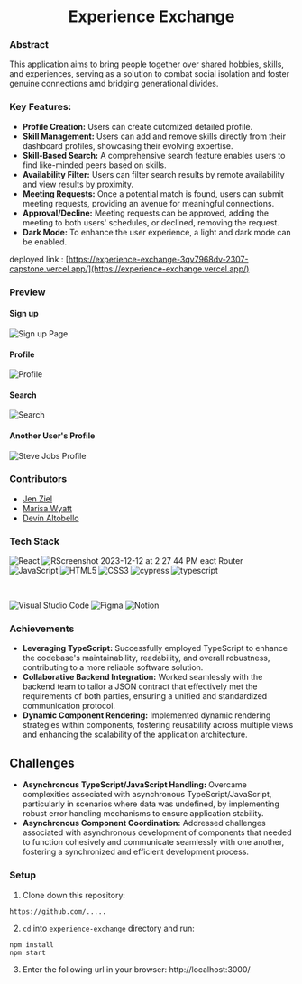 <div align="center">

# Experience Exchange

</div>

### Abstract
This application aims to bring people together over shared hobbies, skills, and experiences, serving as a solution to combat social isolation and foster genuine connections amd bridging generational divides.

### Key Features:
- **Profile Creation:** Users can create cutomized detailed profile.
- **Skill Management:** Users can add and remove skills directly from their dashboard profiles, showcasing their evolving expertise.
- **Skill-Based Search:** A comprehensive search feature enables users to find like-minded peers based on skills.
- **Availability Filter:** Users can filter search results by remote availability and view results by proximity.
- **Meeting Requests:** Once a potential match is found, users can submit meeting requests, providing an avenue for meaningful connections.
- **Approval/Decline:** Meeting requests can be approved, adding the meeting to both users' schedules, or declined, removing the request.
- **Dark Mode:** To enhance the user experience, a light and dark mode can be enabled.

deployed link : [https://experience-exchange-3qv7968dv-2307-capstone.vercel.app/](https://experience-exchange.vercel.app/)

### Preview
#### Sign up
![Sign up Page](https://github.com/experience-exchange-2307/fe_experience_exchange/assets/130857864/f09b7969-a880-40da-b6ab-8a019ae27c51)
#### Profile
![Profile](https://github.com/experience-exchange-2307/fe_experience_exchange/assets/130857864/72687321-9736-4930-b5f5-b6d2f7df7291)

#### Search 
![Search](https://github.com/experience-exchange-2307/fe_experience_exchange/assets/130857864/b02373b5-2f19-4e75-9250-2bef2c608a80)
#### Another User's Profile
![Steve Jobs Profile](https://github.com/experience-exchange-2307/fe_experience_exchange/assets/130857864/b4c28321-6cef-4b77-a752-41dad7fcf5ca)


### Contributors
- [Jen Ziel](https://www.linkedin.com/in/jen-ziel-a02820278) 
- [Marisa Wyatt](https://www.linkedin.com/in/marisarwyatt/)
- [Devin Altobello](https://www.linkedin.com/in/devin-altobello-2100036b/)



### Tech Stack

![React](https://img.shields.io/badge/react-%2320232a.svg?style=for-the-badge&logo=react&logoColor=!%2361DAFB)
![R![Screenshot 2023-12-12 at 2 27 44 PM](https://github.com/experience-exchange-2307/fe_experience_exchange/assets/130857864/a90bbb88-62b2-45c9-b4bd-9231c7f5ec1f)
eact Router](https://img.shields.io/badge/React_Router-CA4245?style=for-the-badge&logo=react-router&logoColor=white)
![JavaScript](https://img.shields.io/badge/javascript-%23323330.svg?style=for-the-badge&logo=javascript&logoColor=%23F7DF1E)
![HTML5](https://img.shields.io/badge/html5-%23E34F26.svg?style=for-the-badge&logo=html5&logoColor=white) 
![CSS3](https://img.shields.io/badge/css3-%231572B6.svg?style=for-the-badge&logo=css3&logoColor=white)
![cypress](https://img.shields.io/badge/-cypress-%23E5E5E5?style=for-the-badge&logo=cypress&logoColor=058a5e)
![typescript](https://shields.io/badge/TypeScript-3178C6?logo=TypeScript&logoColor=FFF&style=flat-square)

</br>

![Visual Studio Code](https://img.shields.io/badge/Visual%20Studio%20Code-0078d7.svg?style=for-the-badge&logo=visual-studio-code&logoColor=white)
![Figma](https://img.shields.io/badge/figma-%23F24E1E.svg?style=for-the-badge&logo=figma&logoColor=white)
![Notion](https://img.shields.io/badge/Notion-%23000000.svg?style=for-the-badge&logo=notion&logoColor=white)

### Achievements

- **Leveraging TypeScript:** Successfully employed TypeScript to enhance the codebase's maintainability, readability, and overall robustness, contributing to a more reliable software solution.
- **Collaborative Backend Integration:** Worked seamlessly with the backend team to tailor a JSON contract that effectively met the requirements of both parties, ensuring a unified and standardized communication protocol.
- **Dynamic Component Rendering:** Implemented dynamic rendering strategies within components, fostering reusability across multiple views and enhancing the scalability of the application architecture.

## Challenges

- **Asynchronous TypeScript/JavaScript Handling:** Overcame complexities associated with asynchronous TypeScript/JavaScript, particularly in scenarios where data was undefined, by implementing robust error handling mechanisms to ensure application stability.
- **Asynchronous Component Coordination:** Addressed challenges associated with asynchronous development of components that needed to function cohesively and communicate seamlessly with one another, fostering a synchronized and efficient development process.

### Setup
1. Clone down this repository:
  ```
https://github.com/.....
  ```
2. `cd` into `experience-exchange` directory and run:
  ```
  npm install
  npm start
  ```
3. Enter the following url in your browser: http://localhost:3000/

